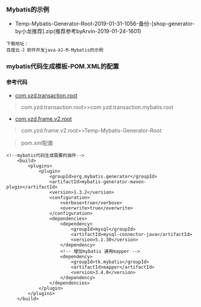 ### Mybatis的示例
- Temp-Mybatis-Generator-Root-2019-01-31-1056-备份-[shop-generator-by小龙推荐].zip(推荐参考byArvin-2019-01-24-1601)
```
下载地址：
百度云-》软件开发java-》J-M-Mybatis的示例
```
### mybatis代码生成模板-POM.XML的配置
#### 参考代码
- [com.yzd.transaction.root](https://github.com/yaozd/com.yzd.transaction.root)
> com.yzd.transaction.root>>com.yzd.transaction.mybatis.root
- [com.yzd.frame.v2.root](https://github.com/yaozd/com.yzd.frame.v2.root)
> com.yzd.frame.v2.root>>Temp-Mybatis-Generator-Root

> pom.xml配置
```
<!--mybatis代码生成需要的插件-->
    <build>
        <plugins>
            <plugin>
                <groupId>org.mybatis.generator</groupId>
                <artifactId>mybatis-generator-maven-plugin</artifactId>
                <version>1.3.2</version>
                <configuration>
                    <verbose>true</verbose>
                    <overwrite>true</overwrite>
                </configuration>
                <dependencies>
                    <dependency>
                        <groupId>mysql</groupId>
                        <artifactId>mysql-connector-java</artifactId>
                        <version>5.1.30</version>
                    </dependency>
                    <!-- 增加mybatis 通用mapper -->
                    <dependency>
                        <groupId>tk.mybatis</groupId>
                        <artifactId>mapper</artifactId>
                        <version>3.4.0</version>
                    </dependency>
                </dependencies>
            </plugin>
        </plugins>
    </build>
```
